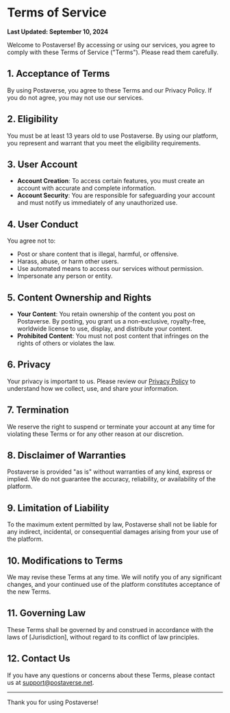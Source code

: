 # Terms of Service

**Last Updated: September 10, 2024**

Welcome to Postaverse! By accessing or using our services, you agree to comply with these Terms of Service ("Terms"). Please read them carefully.

## 1. Acceptance of Terms

By using Postaverse, you agree to these Terms and our Privacy Policy. If you do not agree, you may not use our services.

## 2. Eligibility

You must be at least 13 years old to use Postaverse. By using our platform, you represent and warrant that you meet the eligibility requirements.

## 3. User Account

- **Account Creation**: To access certain features, you must create an account with accurate and complete information.
- **Account Security**: You are responsible for safeguarding your account and must notify us immediately of any unauthorized use.

## 4. User Conduct

You agree not to:

- Post or share content that is illegal, harmful, or offensive.
- Harass, abuse, or harm other users.
- Use automated means to access our services without permission.
- Impersonate any person or entity.

## 5. Content Ownership and Rights

- **Your Content**: You retain ownership of the content you post on Postaverse. By posting, you grant us a non-exclusive, royalty-free, worldwide license to use, display, and distribute your content.
- **Prohibited Content**: You must not post content that infringes on the rights of others or violates the law.

## 6. Privacy

Your privacy is important to us. Please review our [Privacy Policy](/privacy-policy) to understand how we collect, use, and share your information.

## 7. Termination

We reserve the right to suspend or terminate your account at any time for violating these Terms or for any other reason at our discretion.

## 8. Disclaimer of Warranties

Postaverse is provided "as is" without warranties of any kind, express or implied. We do not guarantee the accuracy, reliability, or availability of the platform.

## 9. Limitation of Liability

To the maximum extent permitted by law, Postaverse shall not be liable for any indirect, incidental, or consequential damages arising from your use of the platform.

## 10. Modifications to Terms

We may revise these Terms at any time. We will notify you of any significant changes, and your continued use of the platform constitutes acceptance of the new Terms.

## 11. Governing Law

These Terms shall be governed by and construed in accordance with the laws of [Jurisdiction], without regard to its conflict of law principles.

## 12. Contact Us

If you have any questions or concerns about these Terms, please contact us at support@postaverse.net.

---

Thank you for using Postaverse!
